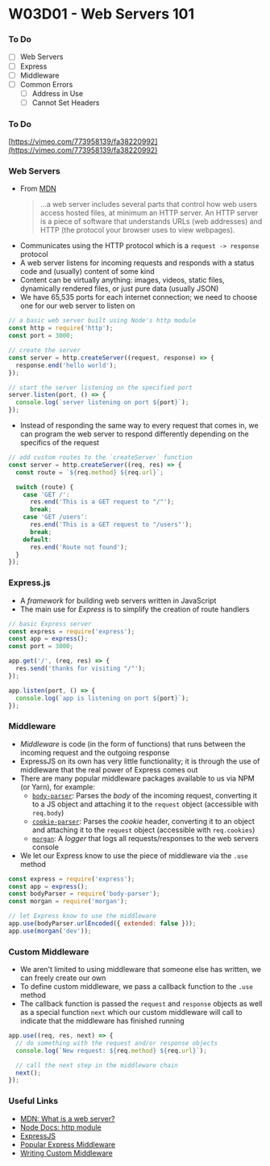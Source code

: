 # W03D01 - Web Servers 101

### To Do

- [ ] Web Servers
- [ ] Express
- [ ] Middleware
- [ ] Common Errors
  - [ ] Address in Use
  - [ ] Cannot Set Headers

### To Do

[https://vimeo.com/773958139/fa38220992](https://vimeo.com/773958139/fa38220992)

### Web Servers

- From [MDN](https://developer.mozilla.org/en-US/docs/Learn/Common_questions/What_is_a_web_server)
  > ...a web server includes several parts that control how web users access hosted files, at minimum an HTTP server. An HTTP server is a piece of software that understands URLs (web addresses) and HTTP (the protocol your browser uses to view webpages).
- Communicates using the HTTP protocol which is a `request -> response` protocol
- A web server listens for incoming requests and responds with a status code and (usually) content of some kind
- Content can be virtually anything: images, videos, static files, dynamically rendered files, or just pure data (usually JSON)
- We have 65,535 ports for each internet connection; we need to choose one for our web server to listen on

```js
// a basic web server built using Node's http module
const http = require('http');
const port = 3000;

// create the server
const server = http.createServer((request, response) => {
  response.end('hello world');
});

// start the server listening on the specified port
server.listen(port, () => {
  console.log(`server listening on port ${port}`);
});
```

- Instead of responding the same way to every request that comes in, we can program the web server to respond differently depending on the specifics of the request

```js
// add custom routes to the `createServer` function
const server = http.createServer((req, res) => {
  const route = `${req.method} ${req.url}`;

  switch (route) {
    case 'GET /':
      res.end('This is a GET request to "/"');
      break;
    case 'GET /users':
      res.end('This is a GET request to "/users"');
      break;
    default:
      res.end('Route not found');
  }
});
```

### Express.js

- A _framework_ for building web servers written in JavaScript
- The main use for _Express_ is to simplify the creation of route handlers

```js
// basic Express server
const express = require('express');
const app = express();
const port = 3000;

app.get('/', (req, res) => {
  res.send('thanks for visiting "/"');
});

app.listen(port, () => {
  console.log(`app is listening on port ${port}`);
});
```

### Middleware

- _Middleware_ is code (in the form of functions) that runs between the incoming request and the outgoing response
- ExpressJS on its own has very little functionality; it is through the use of middleware that the real power of Express comes out
- There are many popular middleware packages available to us via NPM (or Yarn), for example:
  - [`body-parser`](https://expressjs.com/en/resources/middleware/body-parser.html): Parses the _body_ of the incoming request, converting it to a JS object and attaching it to the `request` object (accessible with `req.body`)
  - [`cookie-parser`](https://expressjs.com/en/resources/middleware/cookie-parser.html): Parses the _cookie_ header, converting it to an object and attaching it to the `request` object (accessible with `req.cookies`)
  - [`morgan`](https://expressjs.com/en/resources/middleware/morgan.html): A _logger_ that logs all requests/responses to the web servers console
- We let our Express know to use the piece of middleware via the `.use` method

```js
const express = require('express');
const app = express();
const bodyParser = require('body-parser');
const morgan = require('morgan');

// let Express know to use the middleware
app.use(bodyParser.urlEncoded({ extended: false }));
app.use(morgan('dev'));
```

### Custom Middleware

- We aren't limited to using middleware that someone else has written, we can freely create our own
- To define custom middleware, we pass a callback function to the `.use` method
- The callback function is passed the `request` and `response` objects as well as a special function `next` which our custom middleware will call to indicate that the middleware has finished running

```js
app.use((req, res, next) => {
  // do something with the request and/or response objects
  console.log(`New request: ${req.method} ${req.url}`);

  // call the next step in the middleware chain
  next();
});
```

### Useful Links

- [MDN: What is a web server?](https://developer.mozilla.org/en-US/docs/Learn/Common_questions/What_is_a_web_server)
- [Node Docs: http module](https://nodejs.org/api/http.html)
- [ExpressJS](https://expressjs.com/)
- [Popular Express Middleware](https://expressjs.com/en/resources/middleware.html)
- [Writing Custom Middleware](https://expressjs.com/en/guide/writing-middleware.html)
